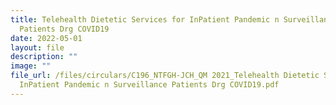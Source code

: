 ```yaml
---
title: Telehealth Dietetic Services for InPatient Pandemic n Surveillance
  Patients Drg COVID19
date: 2022-05-01
layout: file
description: ""
image: ""
file_url: /files/circulars/C196_NTFGH-JCH_QM 2021_Telehealth Dietetic Services for
  InPatient Pandemic n Surveillance Patients Drg COVID19.pdf
---
```

